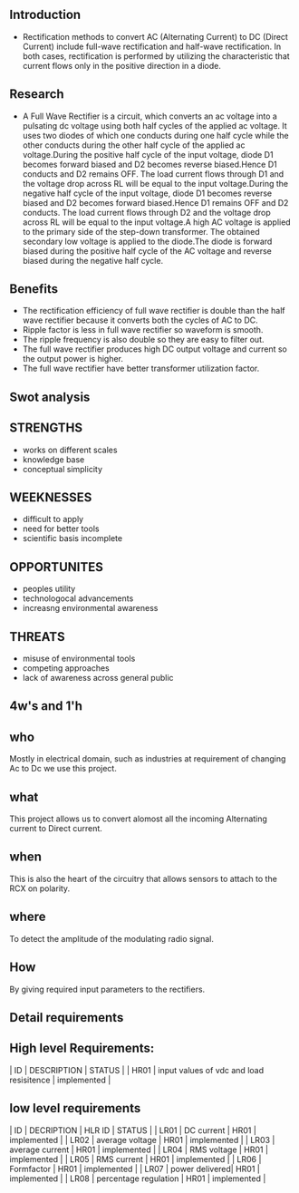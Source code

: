## Introduction
* Rectification methods to convert AC (Alternating Current) to DC (Direct Current) include full-wave rectification and half-wave rectification. In both cases, rectification is performed by utilizing the characteristic that current flows only in the positive direction in a diode.
## Research 
* A Full Wave Rectifier is a circuit, which converts an ac voltage into a pulsating dc voltage using both half cycles of the applied ac voltage. It uses two diodes of which one conducts during one half cycle while the other conducts during the other half cycle of the applied ac voltage.During the positive half cycle of the input voltage, diode D1 becomes forward biased and D2 becomes reverse biased.Hence D1 conducts and D2 remains OFF. The load current flows through D1 and the voltage drop across RL will be equal to the input voltage.During the negative half cycle of the input voltage, diode D1 becomes reverse biased and D2 becomes forward biased.Hence D1 remains OFF and D2 conducts. The load current flows through D2 and the voltage drop across RL will be equal to the input voltage.A high AC voltage is applied to the primary side of the step-down transformer. The obtained secondary low voltage is applied to the diode.The diode is forward biased during the positive half cycle of the AC voltage and reverse biased during the negative half cycle.
## Benefits
* The rectification efficiency of full wave rectifier is double than the half wave rectifier because it converts both the cycles of AC to DC.
* Ripple factor is less in full wave rectifier so waveform is smooth.
* The ripple frequency is also double so they are easy to filter out.
* The full wave rectifier produces high DC output voltage and current so the output power is higher.
* The full wave rectifier have better transformer utilization factor.
## Swot analysis
## STRENGTHS
* works on different scales
* knowledge base
* conceptual simplicity
## WEEKNESSES
* difficult to apply
* need for better tools
* scientific basis incomplete
## OPPORTUNITES
* peoples utility
* technologocal advancements
* increasng environmental awareness
## THREATS
* misuse of environmental tools
* competing approaches
* lack of awareness across general public
## 4w's and 1'h
## who
Mostly in electrical domain, such as industries at requirement of changing Ac to Dc we use this project.
## what 
This project allows us to convert alomost all the incoming Alternating current to Direct current. 
## when
This is also the heart of the circuitry that allows sensors to attach to the RCX on polarity.
## where
To detect the amplitude of the modulating radio signal.
## How
By giving required input parameters to the rectifiers.
## Detail requirements

## High level Requirements:
| ID | DESCRIPTION | STATUS |
| HR01 | input values of vdc and load resisitence | implemented |

## low level requirements 
| ID | DECRIPTION | HLR ID | STATUS |
| LR01 | DC current | HR01 | implemented | 
| LR02 | average voltage | HR01 | implemented | 
| LR03 | average current | HR01 | implemented |
| LR04 | RMS  voltage | HR01 | implemented |
| LR05 | RMS current | HR01 | implemented |
| LR06 | Formfactor | HR01 | implemented |
| LR07 | power delivered| HR01 | implemented |
| LR08 | percentage regulation | HR01 | implemented |



